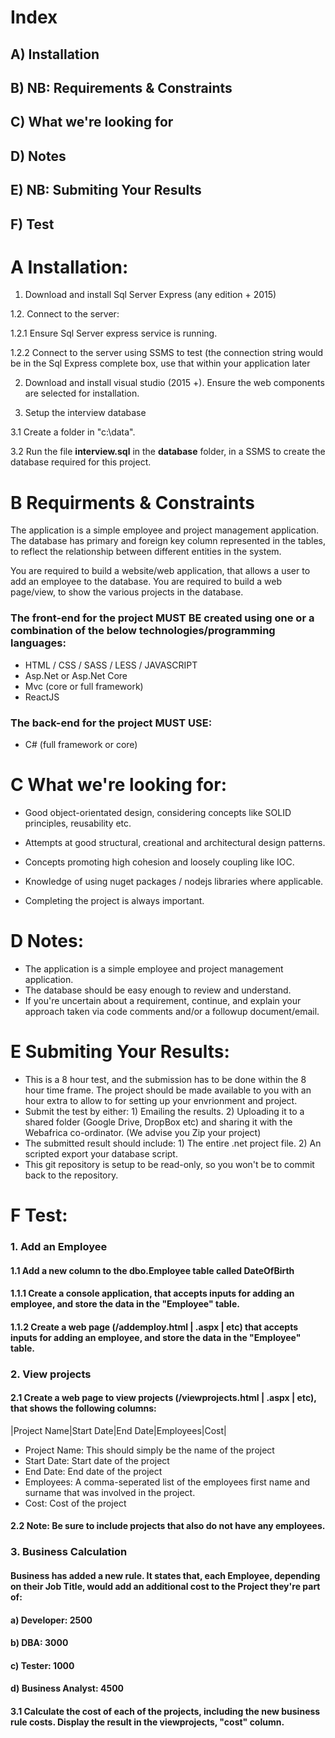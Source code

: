 # Index
## A) Installation
## B) NB: Requirements & Constraints
## C) What we're looking for
## D) Notes
## E) NB: Submiting Your Results
## F) Test

# A Installation:
1. Download and install Sql Server Express (any edition + 2015)

1.2. Connect to the server:

1.2.1 Ensure Sql Server express service is running.

1.2.2 Connect to the server using SSMS to test (the connection string would be in the Sql Express complete box, use that within your application later

2. Download and install visual studio (2015 +). Ensure the web components are selected for installation.

3. Setup the interview database

3.1 Create a folder in "c:\data".

3.2 Run the file **interview.sql** in the **database** folder, in a SSMS to create the database required for this project.

# B Requirments & Constraints

The application is a simple employee and project management application. The database has primary and foreign key column represented in the tables, to reflect the relationship between different entities in the system.

You are required to build a website/web application, that allows a user to add an employee to the database. 
You are required to build a web page/view, to show the various projects in the database.

### The front-end for the project MUST BE created using one or a combination of the below technologies/programming languages:
- HTML / CSS / SASS / LESS / JAVASCRIPT
- Asp.Net or Asp.Net Core
- Mvc (core or full framework)
- ReactJS

### The back-end for the project MUST USE:
- C# (full framework or core)

# C What we're looking for:

- Good object-orientated design, considering concepts like SOLID principles, reusability etc.

- Attempts at good structural, creational and architectural design patterns.

- Concepts promoting high cohesion and loosely coupling like IOC.

- Knowledge of using nuget packages / nodejs libraries where applicable.

- Completing the project is always important.

# D Notes:

- The application is a simple employee and project management application.
- The database should be easy enough to review and understand.
- If you're uncertain about a requirement, continue, and explain your approach taken via code comments and/or a followup document/email.

# E Submiting Your Results:

- This is a 8 hour test, and the submission has to be done within the 8 hour time frame. The project should be made available to you with an hour extra to allow to for setting up your envrionment and project.
- Submit the test by either: 1) Emailing the results. 2) Uploading it to a shared folder (Google Drive, DropBox etc) and sharing it with the Webafrica co-ordinator. (We advise you Zip your project)
- The submitted result should include: 1) The entire .net project file. 2) An scripted export your database script.
- This git repository is setup to be read-only, so you won't be to commit back to the repository.

# F Test:
### 1. Add an Employee

#### 1.1 Add a new column to the dbo.Employee table called DateOfBirth

#### 1.1.1 Create a console application, that accepts inputs for adding an employee, and store the data in the "Employee" table.

#### 1.1.2 Create a web page (/addemploy.html | .aspx | etc) that accepts inputs for adding an employee, and store the data in the "Employee" table.

### 2. View projects</h3>

#### 2.1 Create a web page to view projects (/viewprojects.html | .aspx | etc), that shows the following columns:

|Project Name|Start Date|End Date|Employees|Cost|

- Project Name: This should simply be the name of the project
- Start Date: Start date of the project
- End Date: End date of the project
- Employees: A comma-seperated list of the employees first name and surname that was involved in the project.
- Cost: Cost of the project

#### 2.2 Note: Be sure to include projects that also do not have any employees.

### 3. Business Calculation </h3>

#### Business has added a new rule. It states that, each Employee, depending on their Job Title, would add an additional cost to the Project they're part of:
#### a) Developer: 2500
#### b) DBA: 3000
#### c) Tester: 1000
#### d) Business Analyst: 4500

#### 3.1 Calculate the cost of each of the projects, **including the new business rule** costs. Display the result in the viewprojects, "cost" column.
